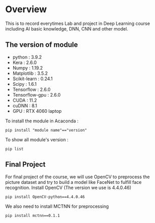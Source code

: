 # Overview
This is to record everytimes Lab and project in Deep Learning course including AI basic knowledge, DNN, CNN and other model.
## The version of module
- python : 3.9.2
- Kera : 2.6.0
- Numpy : 1.19.2
- Matplotlib : 3.5.2
- Scikit-learn : 0.24.1
- Scipy : 1.6.1
- Tensorflow : 2.6.0
- Tensorflow-gpu : 2.6.0
- CUDA : 11.2
- cuDNN : 8.1
- GPU : RTX 4060 laptop

To install the module in Acaconda :

    pip install "module name"=="version"


To show all module's version :

    pip list

## Final Project
For final project of the course, we will use OpenCV to preprocess the picture dataset and try to build a model like FaceNet to fulfill face recognition.
Install OpenCV (The version we use is 4.4.0.46)

    pip install OpenCV-python==4.4.0.46

We also need to install MCTNN for preprocessing

    pip install mctnn==0.1.1
    


  
  
